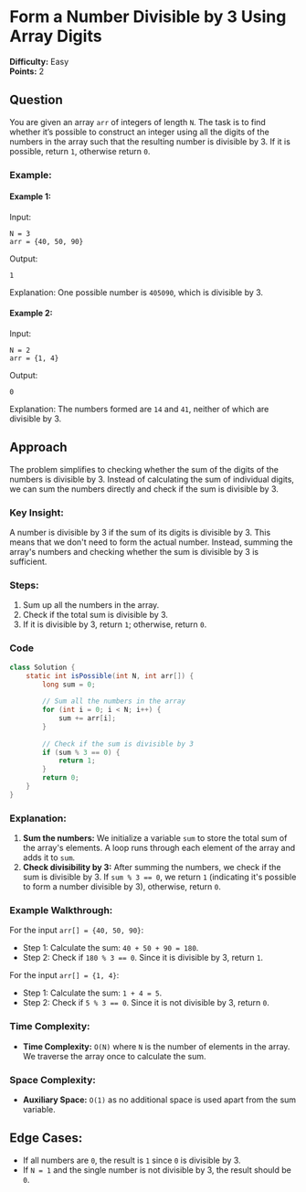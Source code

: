 
# Form a Number Divisible by 3 Using Array Digits

**Difficulty:** Easy  
**Points:** 2

## Question
You are given an array `arr` of integers of length `N`. The task is to find whether it’s possible to construct an integer using all the digits of the numbers in the array such that the resulting number is divisible by 3. If it is possible, return `1`, otherwise return `0`.

### Example:

#### Example 1:
Input: 
```
N = 3
arr = {40, 50, 90}
```
Output: 
```
1
```
Explanation: One possible number is `405090`, which is divisible by 3.

#### Example 2:
Input: 
```
N = 2
arr = {1, 4}
```
Output: 
```
0
```
Explanation: The numbers formed are `14` and `41`, neither of which are divisible by 3.

## Approach
The problem simplifies to checking whether the sum of the digits of the numbers is divisible by 3. Instead of calculating the sum of individual digits, we can sum the numbers directly and check if the sum is divisible by 3.

### Key Insight:
A number is divisible by 3 if the sum of its digits is divisible by 3. This means that we don't need to form the actual number. Instead, summing the array's numbers and checking whether the sum is divisible by 3 is sufficient.

### Steps:
1. Sum up all the numbers in the array.
2. Check if the total sum is divisible by 3.
3. If it is divisible by 3, return `1`; otherwise, return `0`.

### Code

```java
class Solution {
    static int isPossible(int N, int arr[]) {
        long sum = 0;
        
        // Sum all the numbers in the array
        for (int i = 0; i < N; i++) {
            sum += arr[i];
        }
        
        // Check if the sum is divisible by 3
        if (sum % 3 == 0) {
            return 1;
        }
        return 0;
    }
}
```

### Explanation:
1. **Sum the numbers:** We initialize a variable `sum` to store the total sum of the array's elements. A loop runs through each element of the array and adds it to `sum`.
2. **Check divisibility by 3:** After summing the numbers, we check if the sum is divisible by 3. If `sum % 3 == 0`, we return `1` (indicating it's possible to form a number divisible by 3), otherwise, return `0`.

### Example Walkthrough:
For the input `arr[] = {40, 50, 90}`:
- Step 1: Calculate the sum: `40 + 50 + 90 = 180`.
- Step 2: Check if `180 % 3 == 0`. Since it is divisible by 3, return `1`.

For the input `arr[] = {1, 4}`:
- Step 1: Calculate the sum: `1 + 4 = 5`.
- Step 2: Check if `5 % 3 == 0`. Since it is not divisible by 3, return `0`.

### Time Complexity:
- **Time Complexity:** `O(N)` where `N` is the number of elements in the array. We traverse the array once to calculate the sum.
  
### Space Complexity:
- **Auxiliary Space:** `O(1)` as no additional space is used apart from the sum variable.

## Edge Cases:
- If all numbers are `0`, the result is `1` since `0` is divisible by 3.
- If `N = 1` and the single number is not divisible by 3, the result should be `0`.
